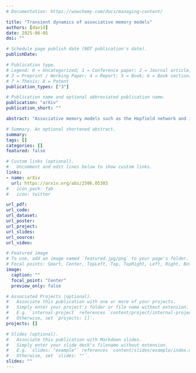 ```yaml
---
# Documentation: https://wowchemy.com/docs/managing-content/

title: "Transient dynamics of associative memory models"
authors: [david]
date: 2025-06-05
doi: ""

# Schedule page publish date (NOT publication's date).
publishDate: 

# Publication type.
# Legend: 0 = Uncategorized; 1 = Conference paper; 2 = Journal article;
# 3 = Preprint / Working Paper; 4 = Report; 5 = Book; 6 = Book section;
# 7 = Thesis; 8 = Patent
publication_types: ["3"]

# Publication name and optional abbreviated publication name.
publication: "arXiv"
publication_short: ""

abstract: "Associative memory models such as the Hopfield network and its dense generalizations with higher-order interactions exhibit a \"blackout catastrophe\"--a discontinuous transition where stable memory states abruptly vanish when the number of stored patterns exceeds a critical capacity. This transition is often interpreted as rendering networks unusable beyond capacity limits. We argue that this interpretation is largely an artifact of the equilibrium perspective. We derive dynamical mean-field equations using a bipartite cavity approach for graded-activity dense associative memory models, with the Hopfield model as a special case, and solve them using a numerical scheme. We show that patterns can be transiently retrieved with high accuracy above capacity despite the absence of stable attractors. This occurs because slow regions persist in the above-capacity energy landscape as shallow, unstable remnants of below-capacity stable basins. The same transient-retrieval effect occurs in below-capacity networks initialized outside basins of attraction. \"Transient-recovery curves\" provide a concise visual summary of these effects, revealing graceful, non-catastrophic changes in retrieval behavior above capacity and allowing us to compare the behavior across interaction orders. This dynamical perspective reveals rich energy landscape structure obscured by equilibrium analysis and suggests biological neural circuits may exploit transient dynamics for memory retrieval. Furthermore, our approach suggests ways of understanding computational properties of neural circuits without reference to fixed points, advances the technical repertoire of numerical mean-field solution methods for recurrent neural networks, and yields new theoretical results on generalizations of the Hopfield model."

# Summary. An optional shortened abstract.
summary:
tags: []
categories: []
featured: false

# Custom links (optional).
#   Uncomment and edit lines below to show custom links.
links:
- name: arXiv
  url: https://arxiv.org/abs/2506.05303
#   icon_pack: fab
#   icon: twitter

url_pdf: 
url_code: 
url_dataset:
url_poster: 
url_project:
url_slides:
url_source:
url_video:

# Featured image
# To use, add an image named `featured.jpg/png` to your page's folder. 
# Focal points: Smart, Center, TopLeft, Top, TopRight, Left, Right, BottomLeft, Bottom, BottomRight.
image:
  caption: ""
  focal_point: "Center"
  preview_only: false

# Associated Projects (optional).
#   Associate this publication with one or more of your projects.
#   Simply enter your project's folder or file name without extension.
#   E.g. `internal-project` references `content/project/internal-project/index.md`.
#   Otherwise, set `projects: []`.
projects: []

# Slides (optional).
#   Associate this publication with Markdown slides.
#   Simply enter your slide deck's filename without extension.
#   E.g. `slides: "example"` references `content/slides/example/index.md`.
#   Otherwise, set `slides: ""`.
slides: ""
---
```

